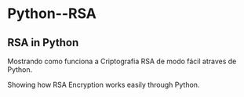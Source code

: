 # Python--RSA
## RSA in Python

Mostrando como funciona a Criptografia RSA de modo fácil atraves de Python.

Showing how RSA Encryption works easily through Python.
